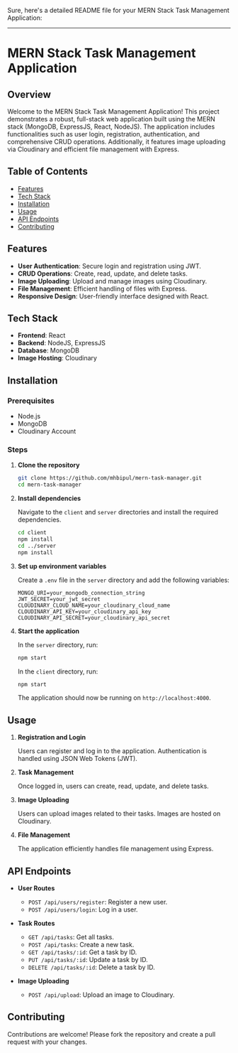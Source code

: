 Sure, here's a detailed README file for your MERN Stack Task Management Application:

---

# MERN Stack Task Management Application

## Overview

Welcome to the MERN Stack Task Management Application! This project demonstrates a robust, full-stack web application built using the MERN stack (MongoDB, ExpressJS, React, NodeJS). The application includes functionalities such as user login, registration, authentication, and comprehensive CRUD operations. Additionally, it features image uploading via Cloudinary and efficient file management with Express.

## Table of Contents

- [Features](#features)
- [Tech Stack](#tech-stack)
- [Installation](#installation)
- [Usage](#usage)
- [API Endpoints](#api-endpoints)
- [Contributing](#contributing)


## Features

- **User Authentication**: Secure login and registration using JWT.
- **CRUD Operations**: Create, read, update, and delete tasks.
- **Image Uploading**: Upload and manage images using Cloudinary.
- **File Management**: Efficient handling of files with Express.
- **Responsive Design**: User-friendly interface designed with React.

## Tech Stack

- **Frontend**: React
- **Backend**: NodeJS, ExpressJS
- **Database**: MongoDB
- **Image Hosting**: Cloudinary

## Installation

### Prerequisites

- Node.js
- MongoDB
- Cloudinary Account

### Steps

1. **Clone the repository**
    ```bash
    git clone https://github.com/mhbipul/mern-task-manager.git
    cd mern-task-manager
    ```

2. **Install dependencies**

    Navigate to the `client` and `server` directories and install the required dependencies.
    ```bash
    cd client
    npm install
    cd ../server
    npm install
    ```

3. **Set up environment variables**

    Create a `.env` file in the `server` directory and add the following variables:
    ```env
    MONGO_URI=your_mongodb_connection_string
    JWT_SECRET=your_jwt_secret
    CLOUDINARY_CLOUD_NAME=your_cloudinary_cloud_name
    CLOUDINARY_API_KEY=your_cloudinary_api_key
    CLOUDINARY_API_SECRET=your_cloudinary_api_secret
    ```

4. **Start the application**

    In the `server` directory, run:
    ```bash
    npm start
    ```

    In the `client` directory, run:
    ```bash
    npm start
    ```

    The application should now be running on `http://localhost:4000`.

## Usage

1. **Registration and Login**

    Users can register and log in to the application. Authentication is handled using JSON Web Tokens (JWT).

2. **Task Management**

    Once logged in, users can create, read, update, and delete tasks.

3. **Image Uploading**

    Users can upload images related to their tasks. Images are hosted on Cloudinary.

4. **File Management**

    The application efficiently handles file management using Express.

## API Endpoints

- **User Routes**
    - `POST /api/users/register`: Register a new user.
    - `POST /api/users/login`: Log in a user.

- **Task Routes**
    - `GET /api/tasks`: Get all tasks.
    - `POST /api/tasks`: Create a new task.
    - `GET /api/tasks/:id`: Get a task by ID.
    - `PUT /api/tasks/:id`: Update a task by ID.
    - `DELETE /api/tasks/:id`: Delete a task by ID.

- **Image Uploading**
    - `POST /api/upload`: Upload an image to Cloudinary.

## Contributing

Contributions are welcome! Please fork the repository and create a pull request with your changes.


